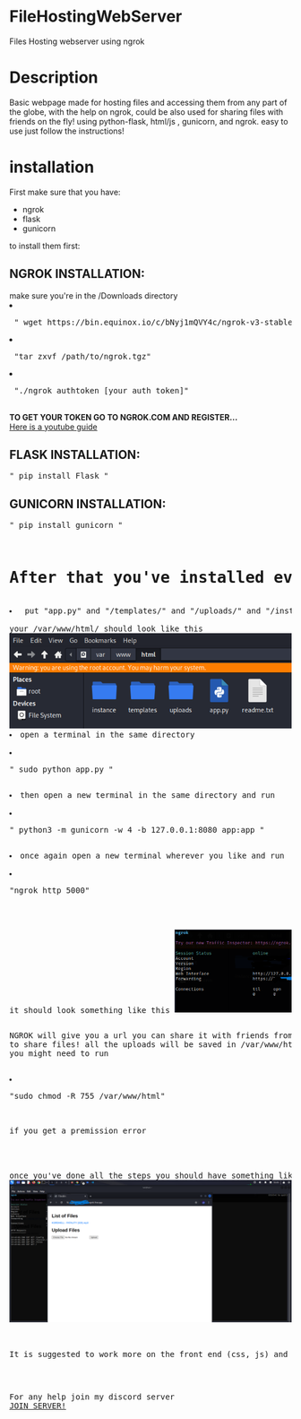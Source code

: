 # FileHostingWebServer
Files Hosting webserver using ngrok


<h1 > Description </h1>
Basic webpage made for hosting files and accessing them from any part of the globe, with the help on ngrok, could be also used for sharing files with friends on the fly!
using python-flask, html/js , gunicorn, and ngrok. easy to use just follow the instructions!

<h1 color="green">installation</h1>
First make sure that you have:
<ul>
  <li>ngrok</li>
  <li>flask</li>
  <li>gunicorn</li>
</ul>




to install them first:
<h2>NGROK INSTALLATION: </h2>
make sure you're in the /Downloads directory
<li><pre> " wget https://bin.equinox.io/c/bNyj1mQVY4c/ngrok-v3-stable-linux-amd64.tgz "</pre></li>
<li><pre> "tar zxvf /path/to/ngrok.tgz"</pre></li>
<li><pre> "./ngrok authtoken [your_auth_token]"</pre></li>
<br>
<b> TO GET YOUR TOKEN GO TO NGROK.COM AND REGISTER...</b>
<div>
<a href="https://www.youtube.com/watch?v=LYmhwKVNjk4&ab_channel=TECHDHEE">Here is a youtube guide</a>
</div>

<h2>FLASK INSTALLATION: </h2>
<pre>" pip install Flask "</pre>

<h2>GUNICORN INSTALLATION: </h2>
<pre>" pip install gunicorn "<pre>

<h1>After that you've installed everything we'll start with the server</h1>
<li> put "app.py" and "/templates/" and "/uploads/" and "/instance/" in var/www/html/ </li>
your /var/www/html/ should look like this 
<img src="screenshot1.PNG">
<li>open a terminal in the same directory</li>
<li><pre>" sudo python app.py "</pre></li>
<li>then open a new terminal in the same directory and run </li>
<li><pre>" python3 -m gunicorn -w 4 -b 127.0.0.1:8080 app:app "</pre></li>
<li>once again open a new terminal wherever you like and run</li>
<li><pre>"ngrok http 5000"</pre></li>
<br>
it should look something like this <img src="screenshot2.PNG">

NGROK will give you a url you can share it with friends from anywhere to share files!
all the uploads will be saved in /var/www/html/uploads/
you might need to run 
<li><pre>"sudo chmod -R 755 /var/www/html"</pre> </li>
if you get a premission error
<br>
<br>
once you've done all the steps you should have something like this 
<img src="screenshot3.PNG">
<br>
<p>It is suggested to work more on the front end (css, js) and have a good design. however, this works!</p>

For any help join my discord server 
<a href="https://discord.gg/587R6vqK8w">JOIN SERVER!</a>
